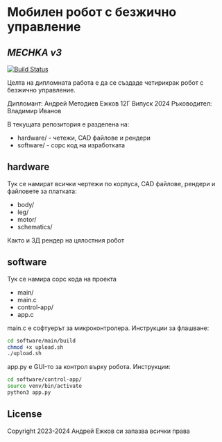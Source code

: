# Мобилен робот с безжично управление
## _MECHKA v3_

[![Build Status](https://travis-ci.org/joemccann/dillinger.svg?branch=master)](https://travis-ci.org/joemccann/dillinger)

Целта на дипломната работа е да се създаде четирикрак робот с безжично управление.

Дипломант:     Андрей Методиев Ежков 12Г Випуск 2024
Ръководител: Владимир Иванов

В текущата репозитория е разделена на:

- hardware/ - четежи, CAD файлове и рендери
- software/ - сорс код на изработката

## hardware

Тук се намират всички чертежи по корпуса, CAD файлове, рендери и файловете за платката:

- body/
- leg/
- motor/
- schematics/

Както и 3Д рендер на цялостния робот

## software

Тук се намира сорс кода на проекта

- main/
- main.c
- control-app/
- app.c

main.c е софтуерът за микроконтролера. Инструкции за флашване:

```sh
cd software/main/build
chmod +x upload.sh
./upload.sh
```

app.py е GUI-то за контрол върху робота. Инструкции:

```sh
cd software/control-app/
source venv/bin/activate
python3 app.py
```

## License

Copyright 2023-2024
Андрей Ежков си запазва всички права

